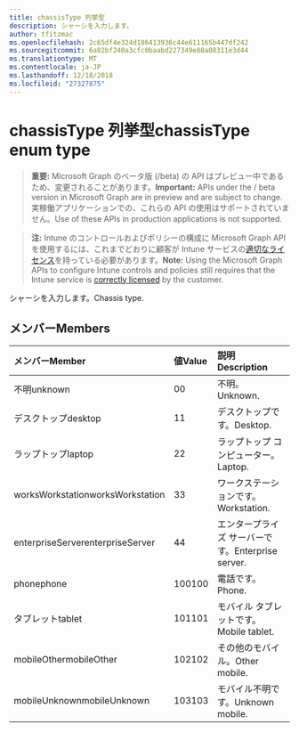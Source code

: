 ```yaml
---
title: chassisType 列挙型
description: シャーシを入力します。
author: tfitzmac
ms.openlocfilehash: 2c65df4e324d186413936c44e611165b447df242
ms.sourcegitcommit: 6a82bf240a3cfc0baabd227349e08a08311e3d44
ms.translationtype: MT
ms.contentlocale: ja-JP
ms.lasthandoff: 12/18/2018
ms.locfileid: "27327875"
---
```

# <a name="chassistype-enum-type"></a><span data-ttu-id="dad08-103">chassisType 列挙型</span><span class="sxs-lookup"><span data-stu-id="dad08-103">chassisType enum type</span></span>

> <span data-ttu-id="dad08-104">**重要:** Microsoft Graph のベータ版 (/beta) の API はプレビュー中であるため、変更されることがあります。</span><span class="sxs-lookup"><span data-stu-id="dad08-104">**Important:** APIs under the / beta version in Microsoft Graph are in preview and are subject to change.</span></span> <span data-ttu-id="dad08-105">実稼働アプリケーションでの、これらの API の使用はサポートされていません。</span><span class="sxs-lookup"><span data-stu-id="dad08-105">Use of these APIs in production applications is not supported.</span></span>

> <span data-ttu-id="dad08-106">**注:** Intune のコントロールおよびポリシーの構成に Microsoft Graph API を使用するには、これまでどおりに顧客が Intune サービスの[適切なライセンス](https://go.microsoft.com/fwlink/?linkid=839381)を持っている必要があります。</span><span class="sxs-lookup"><span data-stu-id="dad08-106">**Note:** Using the Microsoft Graph APIs to configure Intune controls and policies still requires that the Intune service is [correctly licensed](https://go.microsoft.com/fwlink/?linkid=839381) by the customer.</span></span>

<span data-ttu-id="dad08-107">シャーシを入力します。</span><span class="sxs-lookup"><span data-stu-id="dad08-107">Chassis type.</span></span>
## <a name="members"></a><span data-ttu-id="dad08-108">メンバー</span><span class="sxs-lookup"><span data-stu-id="dad08-108">Members</span></span>
|<span data-ttu-id="dad08-109">メンバー</span><span class="sxs-lookup"><span data-stu-id="dad08-109">Member</span></span>|<span data-ttu-id="dad08-110">値</span><span class="sxs-lookup"><span data-stu-id="dad08-110">Value</span></span>|<span data-ttu-id="dad08-111">説明</span><span class="sxs-lookup"><span data-stu-id="dad08-111">Description</span></span>|
|:---|:---|:---|
|<span data-ttu-id="dad08-112">不明</span><span class="sxs-lookup"><span data-stu-id="dad08-112">unknown</span></span>|<span data-ttu-id="dad08-113">0</span><span class="sxs-lookup"><span data-stu-id="dad08-113">0</span></span>|<span data-ttu-id="dad08-114">不明。</span><span class="sxs-lookup"><span data-stu-id="dad08-114">Unknown.</span></span>|
|<span data-ttu-id="dad08-115">デスクトップ</span><span class="sxs-lookup"><span data-stu-id="dad08-115">desktop</span></span>|<span data-ttu-id="dad08-116">1</span><span class="sxs-lookup"><span data-stu-id="dad08-116">1</span></span>|<span data-ttu-id="dad08-117">デスクトップです。</span><span class="sxs-lookup"><span data-stu-id="dad08-117">Desktop.</span></span>|
|<span data-ttu-id="dad08-118">ラップトップ</span><span class="sxs-lookup"><span data-stu-id="dad08-118">laptop</span></span>|<span data-ttu-id="dad08-119">2</span><span class="sxs-lookup"><span data-stu-id="dad08-119">2</span></span>|<span data-ttu-id="dad08-120">ラップトップ コンピューター。</span><span class="sxs-lookup"><span data-stu-id="dad08-120">Laptop.</span></span>|
|<span data-ttu-id="dad08-121">worksWorkstation</span><span class="sxs-lookup"><span data-stu-id="dad08-121">worksWorkstation</span></span>|<span data-ttu-id="dad08-122">3</span><span class="sxs-lookup"><span data-stu-id="dad08-122">3</span></span>|<span data-ttu-id="dad08-123">ワークステーションです。</span><span class="sxs-lookup"><span data-stu-id="dad08-123">Workstation.</span></span>|
|<span data-ttu-id="dad08-124">enterpriseServer</span><span class="sxs-lookup"><span data-stu-id="dad08-124">enterpriseServer</span></span>|<span data-ttu-id="dad08-125">4</span><span class="sxs-lookup"><span data-stu-id="dad08-125">4</span></span>|<span data-ttu-id="dad08-126">エンタープライズ サーバーです。</span><span class="sxs-lookup"><span data-stu-id="dad08-126">Enterprise server.</span></span>|
|<span data-ttu-id="dad08-127">phone</span><span class="sxs-lookup"><span data-stu-id="dad08-127">phone</span></span>|<span data-ttu-id="dad08-128">100</span><span class="sxs-lookup"><span data-stu-id="dad08-128">100</span></span>|<span data-ttu-id="dad08-129">電話です。</span><span class="sxs-lookup"><span data-stu-id="dad08-129">Phone.</span></span>|
|<span data-ttu-id="dad08-130">タブレット</span><span class="sxs-lookup"><span data-stu-id="dad08-130">tablet</span></span>|<span data-ttu-id="dad08-131">101</span><span class="sxs-lookup"><span data-stu-id="dad08-131">101</span></span>|<span data-ttu-id="dad08-132">モバイル タブレットです。</span><span class="sxs-lookup"><span data-stu-id="dad08-132">Mobile tablet.</span></span>|
|<span data-ttu-id="dad08-133">mobileOther</span><span class="sxs-lookup"><span data-stu-id="dad08-133">mobileOther</span></span>|<span data-ttu-id="dad08-134">102</span><span class="sxs-lookup"><span data-stu-id="dad08-134">102</span></span>|<span data-ttu-id="dad08-135">その他のモバイル。</span><span class="sxs-lookup"><span data-stu-id="dad08-135">Other mobile.</span></span>|
|<span data-ttu-id="dad08-136">mobileUnknown</span><span class="sxs-lookup"><span data-stu-id="dad08-136">mobileUnknown</span></span>|<span data-ttu-id="dad08-137">103</span><span class="sxs-lookup"><span data-stu-id="dad08-137">103</span></span>|<span data-ttu-id="dad08-138">モバイル不明です。</span><span class="sxs-lookup"><span data-stu-id="dad08-138">Unknown mobile.</span></span>|





